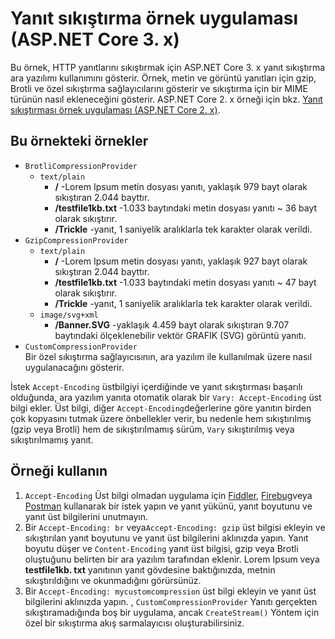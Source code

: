 # <a name="response-compression-sample-application-aspnet-core-3x"></a>Yanıt sıkıştırma örnek uygulaması (ASP.NET Core 3. x)

Bu örnek, HTTP yanıtlarını sıkıştırmak için ASP.NET Core 3. x yanıt sıkıştırma ara yazılımı kullanımını gösterir. Örnek, metin ve görüntü yanıtları için gzip, Brotli ve özel sıkıştırma sağlayıcılarını gösterir ve sıkıştırma için bir MIME türünün nasıl ekleneceğini gösterir. ASP.NET Core 2. x örneği için bkz. [Yanıt sıkıştırması örnek uygulaması (ASP.NET Core 2. x)](https://github.com/aspnet/AspNetCore.Docs/tree/master/aspnetcore/performance/response-compression/samples/2.x).

## <a name="examples-in-this-sample"></a>Bu örnekteki örnekler

* `BrotliCompressionProvider`
  * `text/plain`
    * **/** -Lorem Ipsum metin dosyası yanıtı, yaklaşık 979 bayt olarak sıkıştıran 2.044 bayttır.
    * **/testfile1kb.txt** -1.033 baytındaki metin dosyası yanıtı ~ 36 bayt olarak sıkıştırır.
    * **/Trickle** -yanıt, 1 saniyelik aralıklarla tek karakter olarak verildi.
* `GzipCompressionProvider`
  * `text/plain`
    * **/** -Lorem Ipsum metin dosyası yanıtı, yaklaşık 927 bayt olarak sıkıştıran 2.044 bayttır.
    * **/testfile1kb.txt** -1.033 baytındaki metin dosyası yanıtı ~ 47 bayt olarak sıkıştırır.
    * **/Trickle** -yanıt, 1 saniyelik aralıklarla tek karakter olarak verildi.
  * `image/svg+xml`
    * **/Banner.SVG** -yaklaşık 4.459 bayt olarak sıkıştıran 9.707 baytındaki ölçeklenebilir vektör GRAFIK (SVG) görüntü yanıtı.
* `CustomCompressionProvider`<br>Bir özel sıkıştırma sağlayıcısının, ara yazılım ile kullanılmak üzere nasıl uygulanacağını gösterir.

İstek `Accept-Encoding` üstbilgiyi içerdiğinde ve yanıt sıkıştırması başarılı olduğunda, ara yazılım yanıta otomatik olarak bir `Vary: Accept-Encoding` üst bilgi ekler. Üst bilgi, diğer `Accept-Encoding`değerlerine göre yanıtın birden çok kopyasını tutmak üzere önbellekler verir, bu nedenle hem sıkıştırılmış (gzip veya Brotli) hem de sıkıştırılmamış sürüm, `Vary` sıkıştırılmış veya sıkıştırılmamış yanıt.

## <a name="use-the-sample"></a>Örneği kullanın

1. `Accept-Encoding` Üst bilgi olmadan uygulama için [Fiddler](https://www.telerik.com/fiddler), [Firebug](https://getfirebug.com/)veya [Postman](https://www.getpostman.com/) kullanarak bir istek yapın ve yanıt yükünü, yanıt boyutunu ve yanıt üst bilgilerini unutmayın.
1. Bir `Accept-Encoding: br` veya`Accept-Encoding: gzip` üst bilgisi ekleyin ve sıkıştırılan yanıt boyutunu ve yanıt üst bilgilerini aklınızda yapın. Yanıt boyutu düşer ve `Content-Encoding` yanıt üst bilgisi, gzip veya Brotli oluştuğunu belirten bir ara yazılım tarafından eklenir. Lorem Ipsum veya **testfile1kb. txt** yanıtının yanıt gövdesine baktığınızda, metnin sıkıştırıldığını ve okunmadığını görürsünüz.
1. Bir `Accept-Encoding: mycustomcompression` üst bilgi ekleyin ve yanıt üst bilgilerini aklınızda yapın. , `CustomCompressionProvider` Yanıtı gerçekten sıkıştıramadığında boş bir uygulama, ancak `CreateStream()` Yöntem için özel bir sıkıştırma akış sarmalayıcısı oluşturabilirsiniz.
